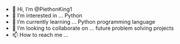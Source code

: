 - 👋 Hi, I’m @PiethonKing1
- 👀 I’m interested in ... Python
- 🌱 I’m currently learning ... Python programming language
- 💞️ I’m looking to collaborate on ... future problem solving projects
- 📫 How to reach me ...

<!---
PiethonKing1/PiethonKing1 is a ✨ special ✨ repository because its `README.md` (this file) appears on your GitHub profile.
You can click the Preview link to take a look at your changes.
--->
